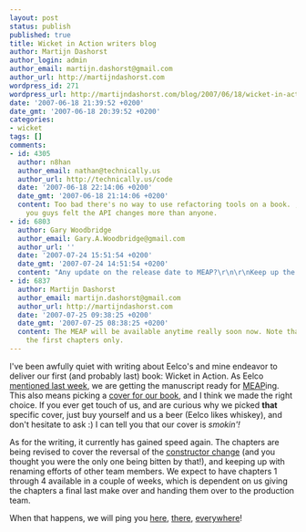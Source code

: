 ```yaml
---
layout: post
status: publish
published: true
title: Wicket in Action writers blog
author: Martijn Dashorst
author_login: admin
author_email: martijn.dashorst@gmail.com
author_url: http://martijndashorst.com
wordpress_id: 271
wordpress_url: http://martijndashorst.com/blog/2007/06/18/wicket-in-action-writers-blog/
date: '2007-06-18 21:39:52 +0200'
date_gmt: '2007-06-18 20:39:52 +0200'
categories:
- wicket
tags: []
comments:
- id: 4305
  author: n8han
  author_email: nathan@technically.us
  author_url: http://technically.us/code
  date: '2007-06-18 22:14:06 +0200'
  date_gmt: '2007-06-18 21:14:06 +0200'
  content: Too bad there's no way to use refactoring tools on a book. ;) I'm sure
    you guys felt the API changes more than anyone.
- id: 6803
  author: Gary Woodbridge
  author_email: Gary.A.Woodbridge@gmail.com
  author_url: ''
  date: '2007-07-24 15:51:54 +0200'
  date_gmt: '2007-07-24 14:51:54 +0200'
  content: "Any update on the release date to MEAP?\r\n\r\nKeep up the good work."
- id: 6837
  author: Martijn Dashorst
  author_email: martijn.dashorst@gmail.com
  author_url: http://martijndashorst.com
  date: '2007-07-25 09:38:25 +0200'
  date_gmt: '2007-07-25 08:38:25 +0200'
  content: The MEAP will be available anytime really soon now. Note that it will be
    the first chapters only.
---
```

<p>I've been awfully quiet with writing about Eelco's and mine endeavor to deliver our first (and probably last) book: Wicket in Action. As Eelco <a href="http://chillenious.wordpress.com/2007/06/15/getting-wicket-in-action-ready-for-meap/">mentioned last week</a>, we are getting the manuscript ready for <a href="http://www.manning.com/about/meap.html">MEAP</a>ing. This also means picking a <a href="http://technically.us/code/archive/2007/6#item-561">cover for our book</a>, and I think we made the right choice. If you ever get touch of us, and are curious why we picked <strong>that</strong> specific cover, just buy yourself and us a beer (Eelco likes whiskey), and don't hesitate to ask :) I can tell you that our cover is <i>smokin'!</i></p>
<p>As for the writing, it currently has gained speed again. The chapters are being revised to cover the reversal of the <a href="http://martijndashorst.com/blog/2007/03/15/curtain-closes-for-wicked-constructor-change/">constructor change</a> (and you thought you were the only one being bitten by that!), and keeping up with renaming efforts of other team members. We expect to have chapters 1 through 4 available in a couple of weeks, which is dependent on us giving the chapters a final last make over and handing them over to the production team.</p>
<p>When that happens, we will ping you <a href="http://martijndashorst.com/blog">here</a>, <a href="http://chillenious.wordpress.com">there</a>, <a href="http://en.wiktionary.org/wiki/everywhere">everywhere</a>!</p>
<p></p>
<p></p>
